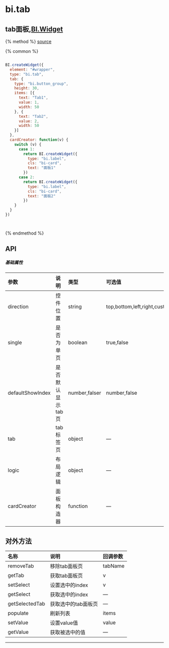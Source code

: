 # bi.tab

## tab面板,[BI.Widget](/core/widget.md)

{% method %}
[source](https://jsfiddle.net/fineui/pdo5s8pq/)

{% common %}
```javascript

BI.createWidget({
  element: "#wrapper",
  type: "bi.tab",
  tab: {
    type: "bi.button_group",
    height: 30,
    items: [{
      text: "Tab1",
      value: 1,
      width: 50
    }, {
      text: "Tab2",
      value: 2,
      width: 50
    }]
  },
  cardCreator: function(v) {
    switch (v) {
      case 1:
        return BI.createWidget({
          type: "bi.label",
          cls: "bi-card",
          text: "面板1"
        })
      case 2:
        return BI.createWidget({
          type: "bi.label",
          cls: "bi-card",
          text: "面板2"
        })
    }
  }
})




```

{% endmethod %}

## API
##### 基础属性
| 参数    | 说明           | 类型  | 可选值 | 默认值
| :------ |:-------------  | :-----| :----|:----
| direction | 控件位置 | string | top,bottom,left,right,custom | "bottom"|
| single | 是否为单页 | boolean | true,false | false |
| defaultShowIndex | 是否默认显示tab页 | number,falser | number,false | false |
| tab | tab标签页 | object | — | { } |
| logic | 布局逻辑 | object | — | {dynamic:false} |
| cardCreator | 面板构造器| function | — | function (v) {return BI.createWidget();} |

## 对外方法
| 名称     | 说明                           |  回调参数     
| :------ |:-------------                  | :-----   
| removeTab | 移除tab面板页 | tabName |
| getTab | 获取tab面板页 | v |
| setSelect | 设置选中的index | v |
| getSelect | 获取选中的index| —|
| getSelectedTab | 获取选中的tab面板页 | —|
| populate | 刷新列表 | items |
| setValue | 设置value值 | value |
| getValue | 获取被选中的值 |—|



---


